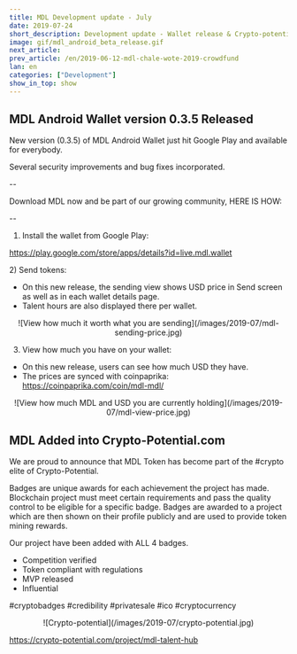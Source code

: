 ```yaml
---
title: MDL Development update - July
date: 2019-07-24
short_description: Development update - Wallet release & Crypto-potential
image: gif/mdl_android_beta_release.gif
next_article: 
prev_article: /en/2019-06-12-mdl-chale-wote-2019-crowdfund
lan: en
categories: ["Development"]
show_in_top: show
---
```


## MDL Android Wallet version 0.3.5 Released 

New version (0.3.5) of MDL Android Wallet just hit Google Play and available for everybody.

Several security improvements and bug fixes incorporated.


--

Download MDL now and be part of our growing community, HERE IS HOW:

--


1) Install the wallet from Google Play:

https://play.google.com/store/apps/details?id=live.mdl.wallet

</center>
2)  Send tokens: 

* On this new release, the sending view shows USD price in Send screen as well as in each wallet details page. 
* Talent hours are also displayed there per wallet.

<center>
![View how much it worth what you are sending](/images/2019-07/mdl-sending-price.jpg)
</center>

3) View how much you have on your wallet:

* On this new release, users can see how much USD they have. 
* The prices are synced with coinpaprika: https://coinpaprika.com/coin/mdl-mdl/

<center>
![View how much MDL and USD you are currently holding](/images/2019-07/mdl-view-price.jpg)
</center>


## MDL Added into Crypto-Potential.com 

We are proud to announce that MDL Token has become part of the #crypto elite of Crypto-Potential.


Badges are unique awards for each achievement the project has made.
Blockchain project must meet certain requirements and pass the quality control to be eligible for a specific badge. 
Badges are awarded to a project which are then shown on their profile publicly and are used to provide token mining rewards.


Our project have been added with ALL 4 badges.


* Competition verified
* Token compliant with regulations 
* MVP released
* Influential

#cryptobadges #credibility #privatesale #ico #cryptocurrency 


<center>
![Crypto-potential](/images/2019-07/crypto-potential.jpg)
</center>



https://crypto-potential.com/project/mdl-talent-hub

